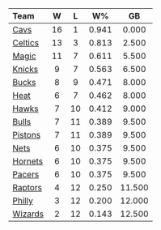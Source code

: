 | Team                            |  W  |  L  |  W%   |   GB   |
|:--------------------------------|:---:|:---:|:-----:|:------:|
| [Cavs](/r/clevelandcavs)        | 16  |  1  | 0.941 | 0.000  |
| [Celtics](/r/bostonceltics)     | 13  |  3  | 0.813 | 2.500  |
| [Magic](/r/OrlandoMagic)        | 11  |  7  | 0.611 | 5.500  |
| [Knicks](/r/NYKnicks)           |  9  |  7  | 0.563 | 6.500  |
| [Bucks](/r/MkeBucks)            |  8  |  9  | 0.471 | 8.000  |
| [Heat](/r/heat)                 |  6  |  7  | 0.462 | 8.000  |
| [Hawks](/r/AtlantaHawks)        |  7  | 10  | 0.412 | 9.000  |
| [Bulls](/r/chicagobulls)        |  7  | 11  | 0.389 | 9.500  |
| [Pistons](/r/DetroitPistons)    |  7  | 11  | 0.389 | 9.500  |
| [Nets](/r/GoNets)               |  6  | 10  | 0.375 | 9.500  |
| [Hornets](/r/CharlotteHornets)  |  6  | 10  | 0.375 | 9.500  |
| [Pacers](/r/pacers)             |  6  | 10  | 0.375 | 9.500  |
| [Raptors](/r/torontoraptors)    |  4  | 12  | 0.250 | 11.500 |
| [Philly](/r/sixers)             |  3  | 12  | 0.200 | 12.000 |
| [Wizards](/r/washingtonwizards) |  2  | 12  | 0.143 | 12.500 |